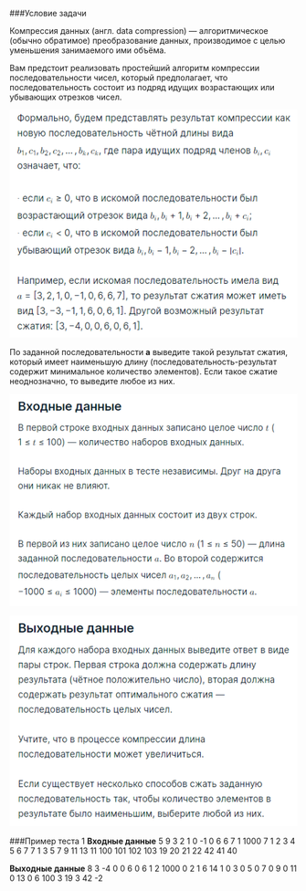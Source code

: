 ###Условие задачи

Компрессия данных (англ. data compression) — алгоритмическое (обычно обратимое) преобразование данных, производимое с целью уменьшения занимаемого ими объёма.

Вам предстоит реализовать простейший алгоритм компрессии последовательности чисел, который предполагает, что последовательность состоит из подряд идущих возрастающих или убывающих отрезков чисел.

![Alt text](../images/description05.png)

По заданной последовательности __a__ выведите такой результат сжатия, который имеет наименьшую длину (последовательность-результат содержит минимальное количество элементов). Если такое сжатие неоднозначно, то выведите любое из них.

![Alt text](../images/input05.png)

![Alt text](../images/output05.png)

###Пример теста 1
__Входные данные__
5
9
3 2 1 0 -1 0 6 6 7
1
1000
7
1 2 3 4 5 6 7
7
1 3 5 7 9 11 13
11
100 101 102 103 19 20 21 22 42 41 40

__Выходные данные__
8
3 -4 0 0 6 0 6 1
2
1000 0
2
1 6
14
1 0 3 0 5 0 7 0 9 0 11 0 13 0
6
100 3 19 3 42 -2